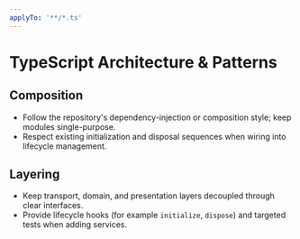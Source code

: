 ```yaml
---
applyTo: '**/*.ts'
---
```


# TypeScript Architecture & Patterns

## Composition
- Follow the repository's dependency-injection or composition style; keep modules single-purpose.
- Respect existing initialization and disposal sequences when wiring into lifecycle management.

## Layering
- Keep transport, domain, and presentation layers decoupled through clear interfaces.
- Provide lifecycle hooks (for example `initialize`, `dispose`) and targeted tests when adding services.
